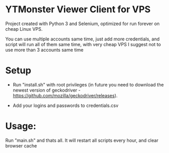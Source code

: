 # YTMonster Viewer Client for VPS 

Project created with Python 3 and Selenium, optimized for run forever on cheap Linux VPS.

You can use multiple accounts same time, just add more credentials, and script will run all of them same time, with very cheap VPS I suggest not to use more than 3 accounts same time

# Setup

- Run "install.sh" with root privileges (in future you need to download the newest version of geckodriver - https://github.com/mozilla/geckodriver/releases).

- Add your logins and passwords to credentials.csv

# Usage:

Run "main.sh" and thats all.
It will restart all scripts every hour, and clear browser cache
